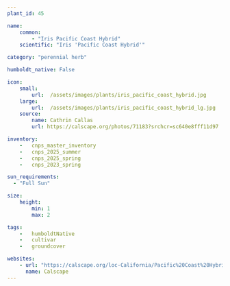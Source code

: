 ```yaml
---
plant_id: 45

name: 
    common: 
        - "Iris Pacific Coast Hybrid"  
    scientific: "Iris 'Pacific Coast Hybrid'" 

category: "perennial herb"

humboldt_native: False

icon: 
    small: 
        url:  /assets/images/plants/iris_pacific_coast_hybrid.jpg  
    large: 
        url:  /assets/images/plants/iris_pacific_coast_hybrid_lg.jpg  
    source: 
        name: Cathrin Callas 
        url: https://calscape.org/photos/71183?srchcr=sc640e8fff11d97

inventory: 
    -   cnps_master_inventory
    -   cnps_2025_summer
    -   cnps_2025_spring
    -   cnps_2023_spring

sun_requirements:
  - "Full Sun"

size:
    height: 
        min: 1
        max: 2

tags:  
    -   humboldtNative
    -   cultivar
    -   groundcover

websites:
    - url: "https://calscape.org/loc-California/Pacific%20Coast%20Hybrid%20Iris%20(Iris%20%27Pacific%20Coast%20Hybrid%27)"
      name: Calscape
---
```



